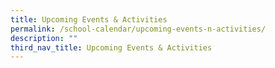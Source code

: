 ```yaml
---
title: Upcoming Events & Activities
permalink: /school-calendar/upcoming-events-n-activities/
description: ""
third_nav_title: Upcoming Events & Activities
---
```

